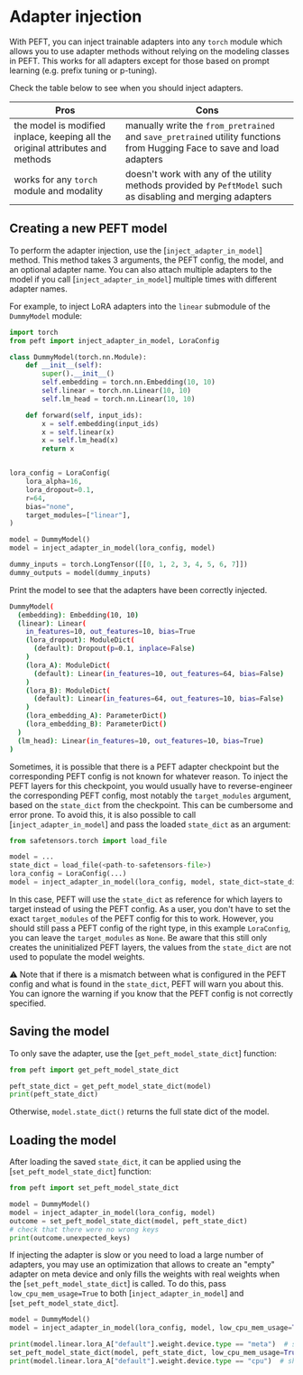 <!--Copyright 2023 The HuggingFace Team. All rights reserved.

Licensed under the Apache License, Version 2.0 (the "License"); you may not use this file except in compliance with
the License. You may obtain a copy of the License at

http://www.apache.org/licenses/LICENSE-2.0

Unless required by applicable law or agreed to in writing, software distributed under the License is distributed on
an "AS IS" BASIS, WITHOUT WARRANTIES OR CONDITIONS OF ANY KIND, either express or implied. See the License for the
specific language governing permissions and limitations under the License.

⚠️ Note that this file is in Markdown but contain specific syntax for our doc-builder (similar to MDX) that may not be
rendered properly in your Markdown viewer.

-->

# Adapter injection

With PEFT, you can inject trainable adapters into any `torch` module which allows you to use adapter methods without relying on the modeling classes in PEFT. This works for all adapters except for those based on prompt learning (e.g. prefix tuning or p-tuning).

Check the table below to see when you should inject adapters.

| Pros | Cons |
|---|---|
| the model is modified inplace, keeping all the original attributes and methods | manually write the `from_pretrained` and `save_pretrained` utility functions from Hugging Face to save and load adapters |
| works for any `torch` module and modality | doesn't work with any of the utility methods provided by `PeftModel` such as disabling and merging adapters |

## Creating a new PEFT model

To perform the adapter injection, use the [`inject_adapter_in_model`] method. This method takes 3 arguments, the PEFT config, the model, and an optional adapter name. You can also attach multiple adapters to the model if you call [`inject_adapter_in_model`] multiple times with different adapter names.

For example, to inject LoRA adapters into the `linear` submodule of the `DummyModel` module:

```python
import torch
from peft import inject_adapter_in_model, LoraConfig

class DummyModel(torch.nn.Module):
    def __init__(self):
        super().__init__()
        self.embedding = torch.nn.Embedding(10, 10)
        self.linear = torch.nn.Linear(10, 10)
        self.lm_head = torch.nn.Linear(10, 10)

    def forward(self, input_ids):
        x = self.embedding(input_ids)
        x = self.linear(x)
        x = self.lm_head(x)
        return x


lora_config = LoraConfig(
    lora_alpha=16,
    lora_dropout=0.1,
    r=64,
    bias="none",
    target_modules=["linear"],
)

model = DummyModel()
model = inject_adapter_in_model(lora_config, model)

dummy_inputs = torch.LongTensor([[0, 1, 2, 3, 4, 5, 6, 7]])
dummy_outputs = model(dummy_inputs)
```

Print the model to see that the adapters have been correctly injected.

```bash
DummyModel(
  (embedding): Embedding(10, 10)
  (linear): Linear(
    in_features=10, out_features=10, bias=True
    (lora_dropout): ModuleDict(
      (default): Dropout(p=0.1, inplace=False)
    )
    (lora_A): ModuleDict(
      (default): Linear(in_features=10, out_features=64, bias=False)
    )
    (lora_B): ModuleDict(
      (default): Linear(in_features=64, out_features=10, bias=False)
    )
    (lora_embedding_A): ParameterDict()
    (lora_embedding_B): ParameterDict()
  )
  (lm_head): Linear(in_features=10, out_features=10, bias=True)
)
```

Sometimes, it is possible that there is a PEFT adapter checkpoint but the corresponding PEFT config is not known for whatever reason. To inject the PEFT layers for this checkpoint, you would usually have to reverse-engineer the corresponding PEFT config, most notably the `target_modules` argument, based on the `state_dict` from the checkpoint. This can be cumbersome and error prone. To avoid this, it is also possible to call [`inject_adapter_in_model`] and pass the loaded `state_dict` as an argument:

```python
from safetensors.torch import load_file

model = ...
state_dict = load_file(<path-to-safetensors-file>)
lora_config = LoraConfig(...)
model = inject_adapter_in_model(lora_config, model, state_dict=state_dict)
```

In this case, PEFT will use the `state_dict` as reference for which layers to target instead of using the PEFT config. As a user, you don't have to set the exact `target_modules` of the PEFT config for this to work. However, you should still pass a PEFT config of the right type, in this example `LoraConfig`, you can leave the `target_modules` as `None`. Be aware that this still only creates the uninitialized PEFT layers, the values from the `state_dict` are not used to populate the model weights.

⚠️ Note that if there is a mismatch between what is configured in the PEFT config and what is found in the `state_dict`, PEFT will warn you about this. You can ignore the warning if you know that the PEFT config is not correctly specified.

## Saving the model

To only save the adapter, use the [`get_peft_model_state_dict`] function:

```python
from peft import get_peft_model_state_dict

peft_state_dict = get_peft_model_state_dict(model)
print(peft_state_dict)
```

Otherwise, `model.state_dict()` returns the full state dict of the model.

## Loading the model

After loading the saved `state_dict`, it can be applied using the [`set_peft_model_state_dict`] function:

```python
from peft import set_peft_model_state_dict

model = DummyModel()
model = inject_adapter_in_model(lora_config, model)
outcome = set_peft_model_state_dict(model, peft_state_dict)
# check that there were no wrong keys
print(outcome.unexpected_keys)
```

If injecting the adapter is slow or you need to load a large number of adapters, you may use an optimization that allows to create an "empty" adapter on meta device and only fills the weights with real weights when the [`set_peft_model_state_dict`] is called. To do this, pass `low_cpu_mem_usage=True` to both [`inject_adapter_in_model`] and [`set_peft_model_state_dict`].

```python
model = DummyModel()
model = inject_adapter_in_model(lora_config, model, low_cpu_mem_usage=True)

print(model.linear.lora_A["default"].weight.device.type == "meta")  # should be True
set_peft_model_state_dict(model, peft_state_dict, low_cpu_mem_usage=True)
print(model.linear.lora_A["default"].weight.device.type == "cpu")  # should be True
```
